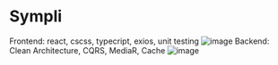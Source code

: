 # Sympli
Frontend: react, cscss, typecript, exios, unit testing
![image](https://github.com/user-attachments/assets/95a2107d-fa18-463e-b232-c14c623ee6e7)
Backend: Clean Architecture, CQRS, MediaR, Cache
![image](https://github.com/user-attachments/assets/846bbc20-4d3e-48b8-a41e-90849fdd0600)

